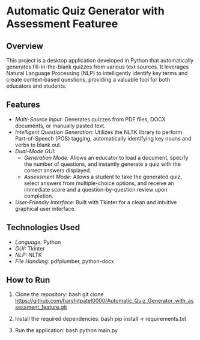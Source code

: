 # Automatic Quiz Generator with Assessment Featuree

## Overview

This project is a desktop application developed in Python that automatically generates fill-in-the-blank quizzes from various text sources. It leverages Natural Language Processing (NLP) to intelligently identify key terms and create context-based questions, providing a valuable tool for both educators and students.

## Features

-   *Multi-Source Input:* Generates quizzes from PDF files, DOCX documents, or manually pasted text.
-   *Intelligent Question Generation:* Utilizes the NLTK library to perform Part-of-Speech (POS) tagging, automatically identifying key nouns and verbs to blank out.
-   *Dual-Mode GUI:*
    -   *Generation Mode:* Allows an educator to load a document, specify the number of questions, and instantly generate a quiz with the correct answers displayed.
    -   *Assessment Mode:* Allows a student to take the generated quiz, select answers from multiple-choice options, and receive an immediate score and a question-by-question review upon completion.
-   *User-Friendly Interface:* Built with Tkinter for a clean and intuitive graphical user interface.

## Technologies Used

-   *Language:* Python
-   *GUI:* Tkinter
-   *NLP:* NLTK
-   *File Handling:* pdfplumber, python-docx

## How to Run

1.  Clone the repository:
    bash
    git clone https://github.com/harshitpatel0000/Automatic_Quiz_Generator_with_assessment_feature.git
    
2.  Install the required dependencies:
    bash
    pip install -r requirements.txt
    
3.  Run the application:
    bash
    python main.py
